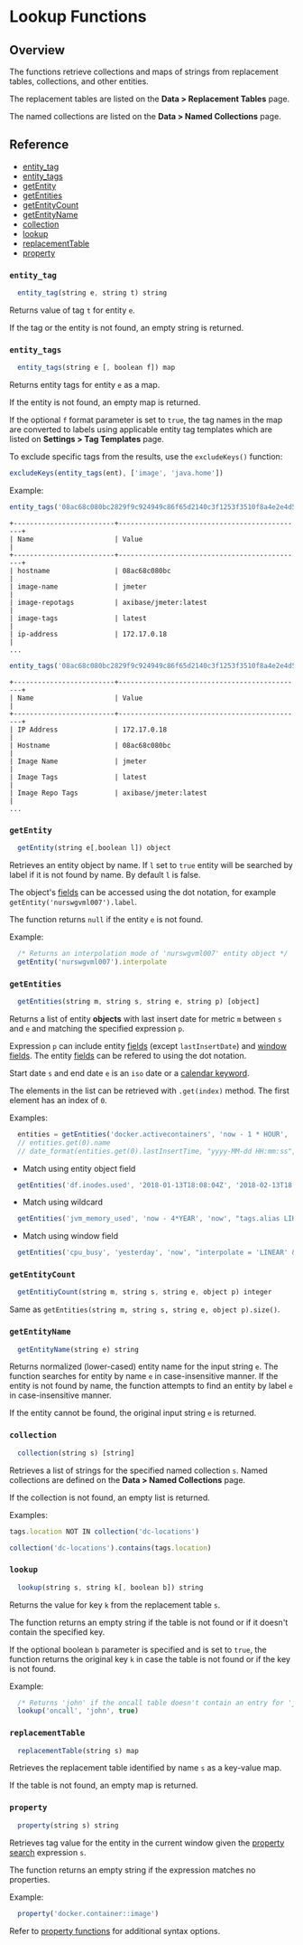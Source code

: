 # Lookup Functions

## Overview

The functions retrieve collections and maps of strings from replacement tables, collections, and other entities.

The replacement tables are listed on the **Data > Replacement Tables** page.

The named collections are listed on the **Data > Named Collections** page.

## Reference

* [entity_tag](#entity_tag)
* [entity_tags](#entity_tags)
* [getEntity](#getentity)
* [getEntities](#getentities)
* [getEntityCount](#getentitycount)
* [getEntityName](#getentityname)
* [collection](#collection)
* [lookup](#lookup)
* [replacementTable](#replacementtable)
* [property](#property)

### `entity_tag`

```javascript
  entity_tag(string e, string t) string
```

Returns value of tag `t` for entity `e`.

If the tag or the entity is not found, an empty string is returned.

### `entity_tags`

```javascript
  entity_tags(string e [, boolean f]) map
```
Returns entity tags for entity `e` as a map.

If the entity is not found, an empty map is returned.

If the optional `f` format parameter is set to `true`, the tag names in the map are converted to labels using applicable entity tag templates which are listed on **Settings > Tag Templates** page.

To exclude specific tags from the results, use the `excludeKeys()` function:

```javascript
excludeKeys(entity_tags(ent), ['image', 'java.home'])
```

Example:

```javascript
entity_tags('08ac68c080bc2829f9c924949c86f65d2140c3f1253f3510f8a4e2e4d5219e2b')
```

```
+-------------------------+----------------------------------------------+
| Name                    | Value                                        |
+-------------------------+----------------------------------------------+
| hostname                | 08ac68c080bc                                 |
| image-name              | jmeter                                       |
| image-repotags          | axibase/jmeter:latest                        |
| image-tags              | latest                                       |
| ip-address              | 172.17.0.18                                  |
...
```

```javascript
entity_tags('08ac68c080bc2829f9c924949c86f65d2140c3f1253f3510f8a4e2e4d5219e2b', true)
```

```
+-------------------------+----------------------------------------------+
| Name                    | Value                                        |
+-------------------------+----------------------------------------------+
| IP Address              | 172.17.0.18                                  |
| Hostname                | 08ac68c080bc                                 |
| Image Name              | jmeter                                       |
| Image Tags              | latest                                       |
| Image Repo Tags         | axibase/jmeter:latest                        |
...
```

### `getEntity`

```javascript
  getEntity(string e[,boolean l]) object
```
Retrieves an entity object by name. If `l` set to `true` entity will be searched by label if it is not found by name. By default `l` is false.

The object's [fields](entity-fields.md) can be accessed using the dot notation, for example `getEntity('nurswgvml007').label`.

The function returns `null` if the entity `e` is not found.

Example:

```javascript
  /* Returns an interpolation mode of 'nurswgvml007' entity object */
  getEntity('nurswgvml007').interpolate
```

### `getEntities`

```javascript
  getEntities(string m, string s, string e, string p) [object]
```
Returns a list of entity **objects** with last insert date for metric `m` between `s` and `e` and matching the specified expression `p`. 

Expression `p` can include entity [fields](../api/meta/entity/list.md#fields) (except `lastInsertDate`) and [window fields](window.md#window-fields). The entity [fields](entity-fields.md) can be refered to using the dot notation.

Start date `s` and end date `e` is an `iso` date or a [calendar keyword](../shared/calendar.md#keywords).

The elements in the list can be retrieved with `.get(index)` method. The first element has an index of `0`.

Examples:

```javascript
  entities = getEntities('docker.activecontainers', 'now - 1 * HOUR', 'now', "tags.status != 'deleted'")
  // entities.get(0).name
  // date_format(entities.get(0).lastInsertTime, "yyyy-MM-dd HH:mm:ss", "UTC")
```

* Match using entity object field

```javascript
  getEntities('df.inodes.used', '2018-01-13T18:08:04Z', '2018-02-13T18:08:04Z', "enabled=true")  
```

* Match using wildcard

```javascript
  getEntities('jvm_memory_used', 'now - 4*YEAR', 'now', "tags.alias LIKE '00*'")
```

* Match using window field 

```javascript
  getEntities('cpu_busy', 'yesterday', 'now', "interpolate = 'LINEAR' && tags.app = '" + entity.tags.app + "'")
```

### `getEntityCount`

```javascript
  getEntitiyCount(string m, string s, string e, object p) integer
```

Same as `getEntities(string m, string s, string e, object p).size()`.

### `getEntityName`

```javascript
  getEntityName(string e) string
```
Returns normalized (lower-cased) entity name for the input string `e`. The function searches for entity by name `e` in case-insensitive manner. If the entity is not found by name, the function attempts to find an entity by label `e` in case-insensitive manner. 

If the entity cannot be found, the original input string `e` is returned.

### `collection`

```javascript
  collection(string s) [string]
```

Retrieves a list of strings for the specified named collection `s`. Named collections are defined on the **Data > Named Collections** page.

If the collection is not found, an empty list is returned.

Examples:

```javascript
tags.location NOT IN collection('dc-locations')
```

```javascript
collection('dc-locations').contains(tags.location)
```

### `lookup`

```javascript
  lookup(string s, string k[, boolean b]) string
```

Returns the value for key `k` from the replacement table `s`. 

The function returns an empty string if the table is not found or if it doesn't contain the specified key.

If the optional boolean `b` parameter is specified and is set to `true`, the function returns the original key `k` in case the table is not found or if the key is not found.

Example:

```javascript  
  /* Returns 'john' if the oncall table doesn't contain an entry for 'john' */
  lookup('oncall', 'john', true)
```

### `replacementTable`

```javascript
  replacementTable(string s) map
```

Retrieves the replacement table identified by name `s` as a key-value map.

If the table is not found, an empty map is returned.

### `property`

```javascript
  property(string s) string
```

Retrieves tag value for the entity in the current window given the [property search](property-search.md) expression `s`.

The function returns an empty string if the expression matches no properties.

Example:

```javascript
  property('docker.container::image')
```

Refer to [property functions](functions-property.md#property) for additional syntax options.

